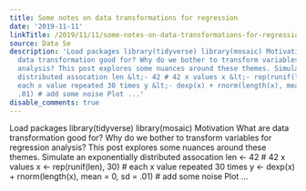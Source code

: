 ```yaml
---
title: Some notes on data transformations for regression
date: '2019-11-11'
linkTitle: /2019/11/11/some-notes-on-data-transformations-for-regression/
source: Data Se
description: 'Load packages library(tidyverse) library(mosaic) Motivation What are
  data transformation good for? Why do we bother to transform variables for regression
  analysis? This post explores some nuances around these themes. Simulate an exponentially
  distributed assocation len &lt;- 42 # 42 x values x &lt;- rep(runif(len), 30) #
  each x value repeated 30 times y &lt;- dexp(x) + rnorm(length(x), mean = 0, sd =
  .01) # add some noise Plot ...'
disable_comments: true
---
```

Load packages library(tidyverse) library(mosaic) Motivation What are data transformation good for? Why do we bother to transform variables for regression analysis? This post explores some nuances around these themes. Simulate an exponentially distributed assocation len &lt;- 42 # 42 x values x &lt;- rep(runif(len), 30) # each x value repeated 30 times y &lt;- dexp(x) + rnorm(length(x), mean = 0, sd = .01) # add some noise Plot ...